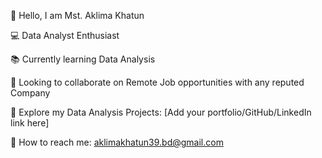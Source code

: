 👋 Hello, I am Mst. Aklima Khatun

💻 Data Analyst Enthusiast

📚 Currently learning Data Analysis

🤝 Looking to collaborate on Remote Job opportunities with any reputed Company

📂 Explore my Data Analysis Projects: [Add your portfolio/GitHub/LinkedIn link here]

📧 How to reach me: aklimakhatun39.bd@gmail.com
